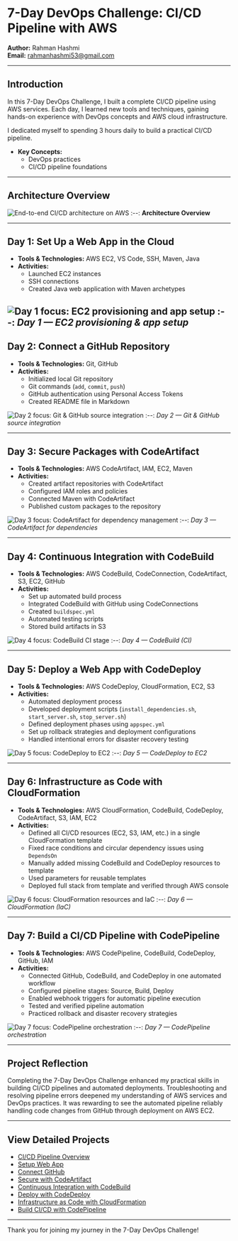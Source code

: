 # 7-Day DevOps Challenge: CI/CD Pipeline with AWS

**Author:** Rahman Hashmi  
**Email:** rahmanhashmi53@gmail.com

---


## Introduction

In this 7-Day DevOps Challenge, I built a complete CI/CD pipeline using AWS services. Each day, I learned new tools and techniques, gaining hands-on experience with DevOps concepts and AWS cloud infrastructure.

I dedicated myself to spending 3 hours daily to build a practical CI/CD pipeline.

- **Key Concepts:**
  - DevOps practices
  - CI/CD pipeline foundations

---

## Architecture Overview

![End-to-end CI/CD architecture on AWS](https://github.com/rahmanhashmi53/nextwork-web-project/blob/master/Diagrams/Project_%20Architecture.png?raw=true)
:--:
**Architecture Overview**

---

## Day 1: Set Up a Web App in the Cloud

- **Tools & Technologies:** AWS EC2, VS Code, SSH, Maven, Java
- **Activities:**
  - Launched EC2 instances
  - SSH connections
  - Created Java web application with Maven archetypes 
 
![Day 1 focus: EC2 provisioning and app setup](https://github.com/rahmanhashmi53/nextwork-web-project/blob/master/Diagrams/Set%20Up%20a%20Web%20App%20in%20the%20Cloud.png?raw=true) 
:--:
*Day 1 — EC2 provisioning & app setup* 
---

## Day 2: Connect a GitHub Repository

- **Tools & Technologies:** Git, GitHub
- **Activities:**
  - Initialized local Git repository
  - Git commands (`add`, `commit`, `push`)
  - GitHub authentication using Personal Access Tokens
  - Created README file in Markdown

![Day 2 focus: Git & GitHub source integration](https://github.com/rahmanhashmi53/nextwork-web-project/blob/master/Diagrams/Connect%20a%20GitHub%20Repo%20with%20AWS.png?raw=true)
:--:
*Day 2 — Git & GitHub source integration*


---

## Day 3: Secure Packages with CodeArtifact

- **Tools & Technologies:** AWS CodeArtifact, IAM, EC2, Maven
- **Activities:**
  - Created artifact repositories with CodeArtifact
  - Configured IAM roles and policies
  - Connected Maven with CodeArtifact
  - Published custom packages to the repository

![Day 3 focus: CodeArtifact for dependency management](https://github.com/rahmanhashmi53/nextwork-web-project/blob/master/Diagrams/Store%20Dependencies%20in%20CodeArtifact.png?raw=true)
:--:
*Day 3 — CodeArtifact for dependencies*

---

## Day 4: Continuous Integration with CodeBuild

- **Tools & Technologies:** AWS CodeBuild, CodeConnection, CodeArtifact, S3, EC2, GitHub
- **Activities:**
  - Set up automated build process
  - Integrated CodeBuild with GitHub using CodeConnections
  - Created `buildspec.yml`
  - Automated testing scripts
  - Stored build artifacts in S3

![Day 4 focus: CodeBuild CI stage](https://github.com/rahmanhashmi53/nextwork-web-project/blob/master/Diagrams/Package%20an%20App%20with%20CodeBuild.png?raw=true)
:--:
*Day 4 — CodeBuild (CI)*

---

## Day 5: Deploy a Web App with CodeDeploy 

- **Tools & Technologies:** AWS CodeDeploy, CloudFormation, EC2, S3
- **Activities:**
  - Automated deployment process
  - Developed deployment scripts (`install_dependencies.sh`, `start_server.sh`, `stop_server.sh`)
  - Defined deployment phases using `appspec.yml`
  - Set up rollback strategies and deployment configurations
  - Handled intentional errors for disaster recovery testing

![Day 5 focus: CodeDeploy to EC2](https://github.com/rahmanhashmi53/nextwork-web-project/blob/master/Diagrams/Deploy%20a%20Web%20App%20with%20CodeDeploy.png?raw=true) 
:--:
*Day 5 — CodeDeploy to EC2*

---

## Day 6: Infrastructure as Code with CloudFormation

- **Tools & Technologies:** AWS CloudFormation, CodeBuild, CodeDeploy, CodeArtifact, S3, IAM, EC2
- **Activities:**
  - Defined all CI/CD resources (EC2, S3, IAM, etc.) in a single CloudFormation template
  - Fixed race conditions and circular dependency issues using `DependsOn`
  - Manually added missing CodeBuild and CodeDeploy resources to template
  - Used parameters for reusable templates
  - Deployed full stack from template and verified through AWS console

![Day 6 focus: CloudFormation resources and IaC](https://github.com/rahmanhashmi53/nextwork-web-project/blob/master/Diagrams/Infrastructure%20as%20Code%20with%20CloudFormation.png?raw=true) 
:--:
*Day 6 — CloudFormation (IaC)*


---

## Day 7: Build a CI/CD Pipeline with CodePipeline

- **Tools & Technologies:** AWS CodePipeline, CodeBuild, CodeDeploy, GitHub, IAM
- **Activities:**
  - Connected GitHub, CodeBuild, and CodeDeploy in one automated workflow
  - Configured pipeline stages: Source, Build, Deploy
  - Enabled webhook triggers for automatic pipeline execution
  - Tested and verified pipeline automation
  - Practiced rollback and disaster recovery strategies

![Day 7 focus: CodePipeline orchestration](https://github.com/rahmanhashmi53/nextwork-web-project/blob/master/Diagrams/Build%20a%20CI-CD%20Pipeline%20with%20AWS.png?raw=true) 
:--:
*Day 7 — CodePipeline orchestration*

---

## Project Reflection

Completing the 7-Day DevOps Challenge enhanced my practical skills in building CI/CD pipelines and automated deployments. Troubleshooting and resolving pipeline errors deepened my understanding of AWS services and DevOps practices. It was rewarding to see the automated pipeline reliably handling code changes from GitHub through deployment on AWS EC2.

---

## View Detailed Projects

- [CI/CD Pipeline Overview](http://learn.nextwork.org/projects/aws-devops-cicd)
- [Setup Web App](http://learn.nextwork.org/projects/aws-devops-vscode)
- [Connect GitHub](http://learn.nextwork.org/projects/aws-devops-github)
- [Secure with CodeArtifact](http://learn.nextwork.org/projects/aws-devops-codeartifact-updated)
- [Continuous Integration with CodeBuild](http://learn.nextwork.org/projects/aws-devops-codebuild-updated)
- [Deploy with CodeDeploy](http://learn.nextwork.org/projects/aws-devops-codedeploy-updated)
- [Infrastructure as Code with CloudFormation](http://learn.nextwork.org/projects/aws-devops-cloudformation-updated)
- [Build CI/CD with CodePipeline](http://learn.nextwork.org/projects/aws-devops-codepipeline-updated)

---

Thank you for joining my journey in the 7-Day DevOps Challenge!
